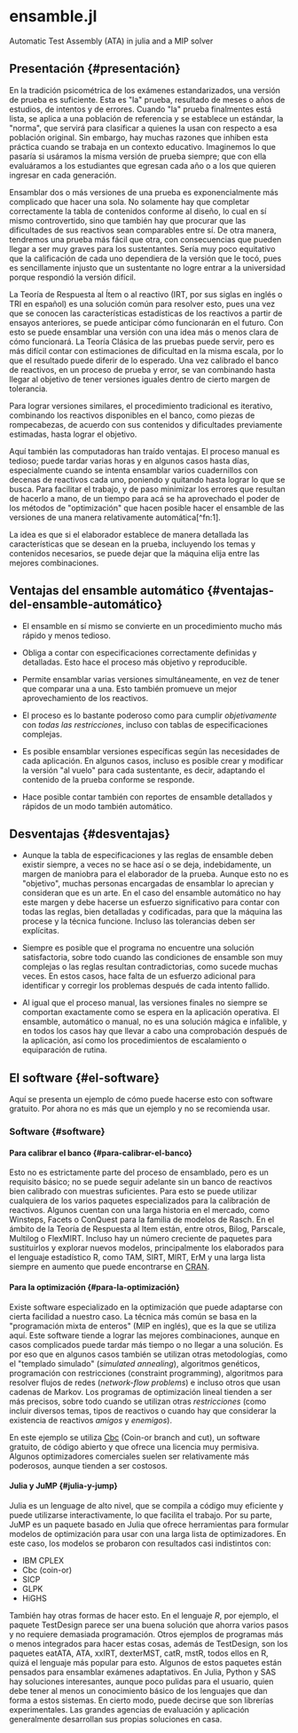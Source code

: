 # ensamble.jl
Automatic Test Assembly (ATA)  in julia and a MIP solver

## Presentación {#presentación}

En la tradición psicométrica de los exámenes estandarizados, una versión de prueba es suficiente. Esta es "la" prueba, resultado de meses o años de estudios, de intentos y de errores. Cuando "la" prueba finalmentes está lista, se aplica a una población de referencia y se establece un estándar, la "norma", que servirá para clasificar a quienes la usan con respecto a esa población original. Sin embargo, hay muchas razones que inhiben esta práctica cuando se trabaja en un contexto educativo. Imaginemos lo que pasaría si usáramos la misma versión de prueba siempre; que con ella evaluáramos a los estudiantes que egresan cada año o a los que quieren ingresar en cada generación.

Ensamblar dos o más versiones de una prueba es exponencialmente más complicado que hacer una sola. No solamente hay que completar correctamente la tabla de contenidos conforme al diseño, lo cual en sí mismo controvertido, sino que también hay que procurar que las dificultades de sus reactivos sean comparables entre sí. De otra manera, tendremos una prueba más fácil que otra, con consecuencias que pueden llegar a ser muy graves para los sustentantes. Sería muy poco equitativo que la calificación de cada uno dependiera de la versión que le tocó, pues es sencillamente injusto que un sustentante no logre entrar a la universidad porque respondió la versión difícil.

La Teoría de Respuesta al Ítem o al reactivo (IRT, por sus siglas en inglés o TRI en español) es una solución común para resolver esto, pues una vez que se conocen las características estadísticas de los reactivos a partir de ensayos anteriores, se puede anticipar cómo funcionarán en el futuro. Con esto se puede ensamblar una versión con una idea más o menos clara de cómo funcionará. La Teoría Clásica de las pruebas puede servir, pero es más difícil contar con estimaciones de dificultad en la misma escala, por lo que el resultado puede diferir de lo esperado. Una vez calibrado el banco de reactivos, en un proceso de prueba y error, se van combinando hasta llegar al objetivo de tener versiones iguales dentro de cierto margen de tolerancia.

Para lograr versiones similares, el procedimiento tradicional es iterativo, combinando los reactivos disponibles en el banco, como piezas de rompecabezas, de acuerdo con sus contenidos y dificultades previamente estimadas, hasta lograr el objetivo.

Aquí también las computadoras han traído ventajas. El proceso manual es tedioso; puede tardar varias horas y en algunos casos hasta días, especialmente cuando se intenta ensamblar varios cuadernillos con decenas de reactivos cada uno, poniendo y quitando hasta lograr lo que se busca. Para facilitar el trabajo, y de paso minimizar los errores que resultan de hacerlo a mano, de un tiempo para acá se ha aprovechado el  poder de los métodos de "optimización" que hacen posible hacer el ensamble de las versiones de una manera relativamente automática[^fn:1].

La idea es que si el elaborador establece de manera detallada las características que se desean en la prueba, incluyendo los temas y contenidos necesarios, se puede dejar que la máquina elija entre las mejores combinaciones.


## Ventajas del ensamble automático {#ventajas-del-ensamble-automático}

-   El ensamble en sí mismo se convierte en un procedimiento mucho más rápido y menos tedioso.

-   Obliga a contar con especificaciones correctamente definidas y detalladas. Esto hace el proceso más objetivo y reproducible.

-   Permite ensamblar varias versiones simultáneamente, en vez de tener que comparar una a una. Esto también promueve un mejor aprovechamiento de los reactivos.

-   El proceso es lo bastante poderoso como para cumplir _objetivamente_ con _todas las restricciones_, incluso con tablas de especificaciones complejas.

-   Es posible ensamblar versiones específicas según las necesidades de cada aplicación. En algunos casos, incluso es posible crear y modificar la versión "al vuelo" para cada sustentante, es decir, adaptando el contenido de la prueba conforme se responde.

-   Hace posible contar también con reportes de ensamble detallados y rápidos de un modo también automático.


## Desventajas {#desventajas}

-   Aunque la tabla de especificaciones y las reglas de ensamble deben existir siempre, a veces no se hace así o se deja, indebidamente, un margen de maniobra para el elaborador de la prueba. Aunque esto no es "objetivo", muchas personas encargadas de ensamblar lo aprecian y consideran que es un arte. En el caso del ensamble automático no hay este margen y debe hacerse un esfuerzo significativo para contar con todas las reglas, bien detalladas y codificadas, para que la máquina las procese y la técnica funcione. Incluso las tolerancias deben ser explícitas.

-   Siempre es posible que el programa no encuentre una solución satisfactoria, sobre todo cuando las condiciones de ensamble son muy complejas o las reglas resultan contradictorias, como sucede muchas veces. En estos casos, hace falta de un esfuerzo adicional para identificar y corregir los problemas después de cada intento fallido.

-   Al igual que el proceso manual, las versiones finales no siempre se comportan exactamente como se espera en la aplicación operativa. El ensamble, automático o manual, no es una solución mágica e infalible, y en todos los casos hay que llevar a cabo una comprobación después de la aplicación, así como los procedimientos de escalamiento o equiparación de rutina.


## El software {#el-software}

Aquí se presenta un ejemplo de cómo puede hacerse esto con software gratuito. Por ahora no es más que un ejemplo y no se recomienda usar.


### Software {#software}


#### Para calibrar el banco {#para-calibrar-el-banco}

Esto no es estrictamente parte del proceso de ensamblado, pero es un requisito básico; no se puede seguir adelante sin un banco de reactivos bien calibrado con muestras suficientes. Para esto se puede utilizar cualquiera de los varios paquetes especializados para la calibración de reactivos. Algunos cuentan con una larga historia en el mercado, como Winsteps, Facets o ConQuest para la familia de modelos de Rasch. En el ámbito de la Teoría de Respuesta al Item están, entre otros, Bilog, Parscale, Multilog o FlexMIRT.  Incluso hay un número creciente de paquetes para sustituirlos y explorar nuevos modelos, principalmente los elaborados para el lenguaje estadístico R, como TAM, SIRT, MIRT, ErM y una larga lista siempre en aumento que puede encontrarse en [CRAN](https://cran.r-project.org/web/views/Psychometrics.html).


#### Para la optimización {#para-la-optimización}

Existe software especializado en la optimización que puede adaptarse con cierta facilidad a nuestro caso. La técnica más común se basa en la "programación mixta de enteros" (MIP en inglés), que es la que se utiliza aquí. Este software tiende a lograr las mejores combinaciones, aunque en casos complicados puede tardar más tiempo o no llegar a una solución. Es por eso que en algunos casos también se utilizan otras metodologías, como el "templado simulado" (_simulated annealing_), algoritmos genéticos, programación con restricciones (constraint programming), algoritmos para resolver flujos de redes (_network-flow problems_) e incluso otros que usan cadenas de Markov. Los programas de optimización lineal tienden a ser más precisos, sobre todo cuando se utilizan otras _restricciones_ (como incluir diversos temas, tipos de reactivos o cuando hay que considerar la existencia de reactivos _amigos_ y _enemigos_).

En este ejemplo se utiliza [Cbc](https://www.coin-or.org) (Coin-or branch and cut), un software gratuito, de código abierto y que ofrece una licencia muy permisiva. Algunos optimizadores comerciales suelen ser relativamente más poderosos, aunque tienden a ser costosos.


#### Julia y JuMP {#julia-y-jump}

Julia es un lenguage de alto nivel, que se compila a código muy eficiente y puede utilizarse interactivamente, lo que facilita el trabajo. Por su parte, JuMP es un paquete basado en Julia que ofrece herramientas para formular  modelos de optimización para usar con una larga lista de optimizadores. En este caso, los modelos se probaron con resultados casi indistintos con:

-   IBM CPLEX
-   Cbc (coin-or)
-   SICP
-   GLPK
-   HiGHS

También hay otras formas de hacer esto. En el lenguaje _R_, por ejemplo, el paquete TestDesign parece ser una buena solución que ahorra varios pasos y no requiere demasiada programación. Otros ejemplos de programas más o menos integrados para hacer estas cosas, además de TestDesign, son los paquetes eatATA, ATA, xxIRT, dexterMST, catR, mstR, todos ellos en R, quizá el lenguaje más popular para esto. Algunos de estos paquetes están pensados para ensamblar exámenes adaptativos. En Julia, Python y SAS hay soluciones interesantes, aunque poco pulidas para el usuario, quien debe tener al menos un conocimiento básico de los lenguajes que dan forma a estos sistemas. En cierto modo, puede decirse que son librerías experimentales. Las grandes agencias de evaluación y aplicación generalmente desarrollan sus propias soluciones en casa.
